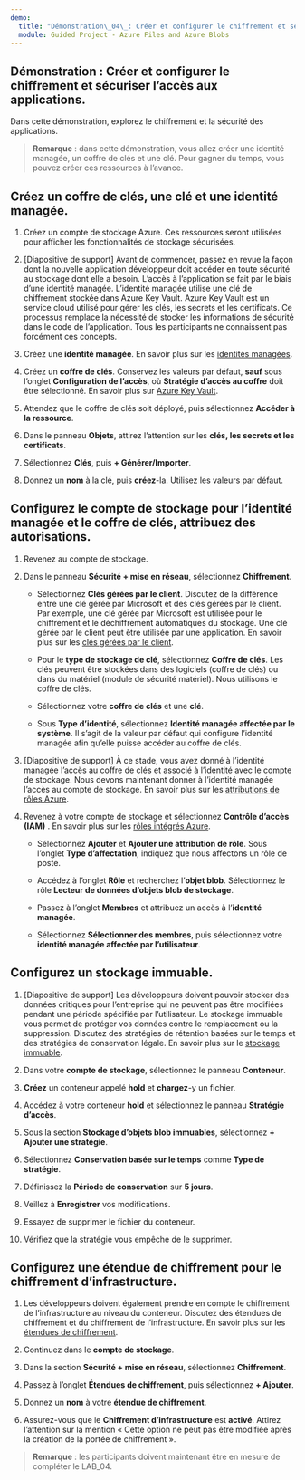 ```yaml
---
demo:
  title: "Démonstration\_04\_: Créer et configurer le chiffrement et sécuriser l’accès aux applications"
  module: Guided Project - Azure Files and Azure Blobs
--- 
```


## Démonstration : Créer et configurer le chiffrement et sécuriser l’accès aux applications. 

Dans cette démonstration, explorez le chiffrement et la sécurité des applications.

> **Remarque** : dans cette démonstration, vous allez créer une identité managée, un coffre de clés et une clé. Pour gagner du temps, vous pouvez créer ces ressources à l’avance. 

## Créez un coffre de clés, une clé et une identité managée.

1. Créez un compte de stockage Azure. Ces ressources seront utilisées pour afficher les fonctionnalités de stockage sécurisées.

1. [Diapositive de support] Avant de commencer, passez en revue la façon dont la nouvelle application développeur doit accéder en toute sécurité au stockage dont elle a besoin. L’accès à l’application se fait par le biais d’une identité managée. L’identité managée utilise une clé de chiffrement stockée dans Azure Key Vault. Azure Key Vault est un service cloud utilisé pour gérer les clés, les secrets et les certificats. Ce processus remplace la nécessité de stocker les informations de sécurité dans le code de l’application.  Tous les participants ne connaissent pas forcément ces concepts.

1. Créez une **identité managée**. En savoir plus sur les [identités managées](https://learn.microsoft.com/en-us/azure/active-directory/managed-identities-azure-resources/overview).

1. Créez un **coffre de clés**. Conservez les valeurs par défaut, **sauf** sous l’onglet **Configuration de l’accès**, où **Stratégie d’accès au coffre** doit être sélectionné. En savoir plus sur [Azure Key Vault](https://learn.microsoft.com/azure/active-directory/managed-identities-azure-resources/overview).

1. Attendez que le coffre de clés soit déployé, puis sélectionnez **Accéder à la ressource**.

1. Dans le panneau **Objets**, attirez l’attention sur les **clés, les secrets et les certificats**.

1. Sélectionnez **Clés**, puis **+ Générer/Importer**.

1. Donnez un **nom** à la clé, puis **créez**-la. Utilisez les valeurs par défaut.

## Configurez le compte de stockage pour l’identité managée et le coffre de clés, attribuez des autorisations.

1. Revenez au compte de stockage.

1. Dans le panneau **Sécurité + mise en réseau**, sélectionnez **Chiffrement**.

    - Sélectionnez **Clés gérées par le client**. Discutez de la différence entre une clé gérée par Microsoft et des clés gérées par le client. Par exemple, une clé gérée par Microsoft est utilisée pour le chiffrement et le déchiffrement automatiques du stockage. Une clé gérée par le client peut être utilisée par une application. En savoir plus sur les [clés gérées par le client](https://learn.microsoft.com/azure/storage/common/customer-managed-keys-overview).

    - Pour le **type de stockage de clé**, sélectionnez **Coffre de clés**. Les clés peuvent être stockées dans des logiciels (coffre de clés) ou dans du matériel (module de sécurité matériel). Nous utilisons le coffre de clés.

    - Sélectionnez votre **coffre de clés** et une **clé**.

    - Sous **Type d’identité**, sélectionnez **Identité managée affectée par le système**. Il s’agit de la valeur par défaut qui configure l’identité managée afin qu’elle puisse accéder au coffre de clés.

1. [Diapositive de support] À ce stade, vous avez donné à l’identité managée l’accès au coffre de clés et associé à l’identité avec le compte de stockage. Nous devons maintenant donner à l’identité managée l’accès au compte de stockage. En savoir plus sur les [attributions de rôles Azure](https://learn.microsoft.com/azure/role-based-access-control/role-assignments).

1. Revenez à votre compte de stockage et sélectionnez **Contrôle d’accès (IAM)** . En savoir plus sur les [rôles intégrés Azure](https://learn.microsoft.com/azure/role-based-access-control/built-in-roles).

    - Sélectionnez **Ajouter** et **Ajouter une attribution de rôle**. Sous l’onglet **Type d’affectation**, indiquez que nous affectons un rôle de poste.

    - Accédez à l’onglet **Rôle** et recherchez l’**objet blob**. Sélectionnez le rôle **Lecteur de données d’objets blob de stockage**.

    - Passez à l’onglet **Membres** et attribuez un accès à l’**identité managée**.

    - Sélectionnez **Sélectionner des membres**, puis sélectionnez votre **identité managée affectée par l’utilisateur**.

## Configurez un stockage immuable.

1. [Diapositive de support] Les développeurs doivent pouvoir stocker des données critiques pour l’entreprise qui ne peuvent pas être modifiées pendant une période spécifiée par l’utilisateur. Le stockage immuable vous permet de protéger vos données contre le remplacement ou la suppression. Discutez des stratégies de rétention basées sur le temps et des stratégies de conservation légale. En savoir plus sur le [stockage immuable](https://learn.microsoft.com/azure/storage/blobs/immutable-storage-overview).

1. Dans votre **compte de stockage**, sélectionnez le panneau **Conteneur**.

1. **Créez** un conteneur appelé **hold** et **chargez**-y un fichier.

1. Accédez à votre conteneur **hold** et sélectionnez le panneau **Stratégie d’accès**.

1. Sous la section **Stockage d’objets blob immuables**, sélectionnez **+ Ajouter une stratégie**.

1. Sélectionnez **Conservation basée sur le temps** comme **Type de stratégie**.

1. Définissez la **Période de conservation** sur **5 jours**.

1. Veillez à **Enregistrer** vos modifications.

1. Essayez de supprimer le fichier du conteneur.

1. Vérifiez que la stratégie vous empêche de le supprimer.

## Configurez une étendue de chiffrement pour le chiffrement d’infrastructure.

1. Les développeurs doivent également prendre en compte le chiffrement de l’infrastructure au niveau du conteneur. Discutez des étendues de chiffrement et du chiffrement de l’infrastructure. En savoir plus sur les [étendues de chiffrement](https://learn.microsoft.com/azure/storage/blobs/encryption-scope-overview).

1. Continuez dans le **compte de stockage**.

1. Dans la section **Sécurité + mise en réseau**, sélectionnez **Chiffrement**.

1. Passez à l’onglet **Étendues de chiffrement**, puis sélectionnez **+ Ajouter**.

1. Donnez un **nom** à votre **étendue de chiffrement**.

1. Assurez-vous que le **Chiffrement d’infrastructure** est **activé**. Attirez l’attention sur la mention « Cette option ne peut pas être modifiée après la création de la portée de chiffrement ».

>**Remarque** : les participants doivent maintenant être en mesure de compléter le LAB_04. 
